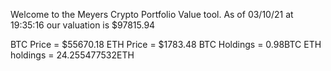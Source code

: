 Welcome to the Meyers Crypto Portfolio Value tool. 
As of 03/10/21 at 19:35:16 our valuation is $97815.94 

BTC Price = $55670.18
 ETH Price = $1783.48
BTC Holdings = 0.98BTC
 ETH holdings = 24.255477532ETH 
